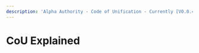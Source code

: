 ```yaml
---
description: 'Alpha Authority - Code of Unification - Currently [V0.0.4]'
---
```


# CoU Explained

